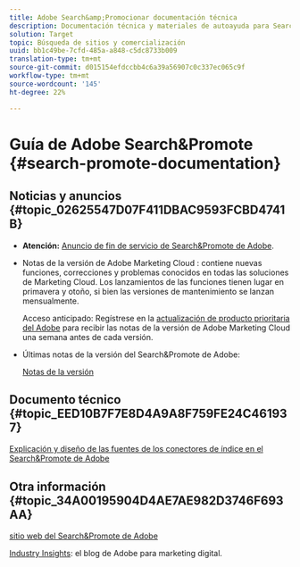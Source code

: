 ```yaml
---
title: Adobe Search&amp;Promocionar documentación técnica
description: Documentación técnica y materiales de autoayuda para Search&amp de Adobe;amp;Promote
solution: Target
topic: Búsqueda de sitios y comercialización
uuid: bb1c49be-7cfd-485a-a848-c5dc8733b009
translation-type: tm+mt
source-git-commit: d015154efdccbb4c6a39a56907c0c337ec065c9f
workflow-type: tm+mt
source-wordcount: '145'
ht-degree: 22%

---
```



# Guía de Adobe Search&amp;Promote {#search-promote-documentation}

## Noticias y anuncios {#topic_02625547D07F411DBAC9593FCBD4741B}

* **Atención:** [Anuncio de fin de servicio de Search&amp;Promote de Adobe](/help/sp-eol.md).

* Notas de la versión de Adobe Marketing Cloud : contiene nuevas funciones, correcciones y problemas conocidos en todas las soluciones de Marketing Cloud. Los lanzamientos de las funciones tienen lugar en primavera y otoño, si bien las versiones de mantenimiento se lanzan mensualmente.

   Acceso anticipado: Regístrese en la [actualización de producto prioritaria del Adobe](https://campaign.adobe.com/webApp/adbePriorityProductSubscribe) para recibir las notas de la versión de Adobe Marketing Cloud una semana antes de cada versión.

* Últimas notas de la versión del Search&amp;Promote de Adobe:

   [Notas de la versión](/help/c-searchpromote-release-notes/c-rn-02-13-18-version-1811.md)

## Documento técnico {#topic_EED10B7F7E8D4A9A8F759FE24C461937}

[Explicación y diseño de las fuentes de los conectores de índice en el Search&amp;Promote de Adobe](https://marketing.adobe.com/resources/help/en_US/snp/index_connector_feeds.pdf)

## Otra información {#topic_34A00195904D4AE7AE982D3746F693AA}

[sitio web del Search&amp;Promote de Adobe](https://www.adobe.com/solutions/testing-targeting/search-driven-merchandising.html)

[Industry Insights](https://blogs.adobe.com/digitalmarketing/): el blog de Adobe para marketing digital.
